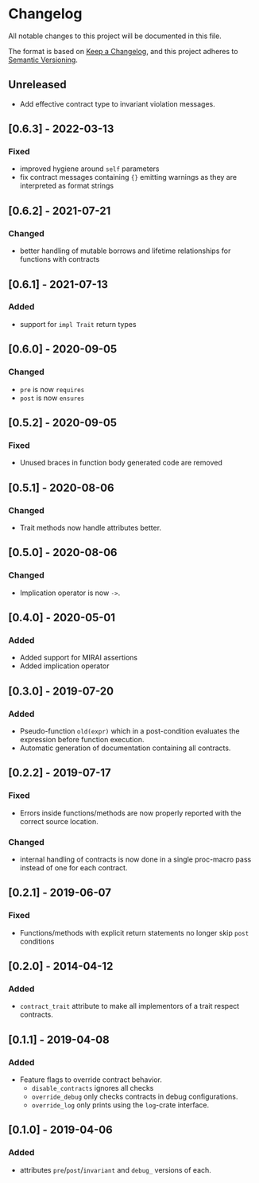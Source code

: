 # Changelog

All notable changes to this project will be documented in this file.

The format is based on [Keep a Changelog](https://keepachangelog.com/en/1.0.0/), and this project adheres to [Semantic Versioning](https://semver.org/spec/v2.0.0.html).

## Unreleased

- Add effective contract type to invariant violation messages.

## [0.6.3] - 2022-03-13

### Fixed

- improved hygiene around `self` parameters
- fix contract messages containing `{}` emitting warnings as they are interpreted as format strings

## [0.6.2] - 2021-07-21

### Changed

- better handling of mutable borrows and lifetime relationships for functions with contracts

## [0.6.1] - 2021-07-13

### Added

- support for `impl Trait` return types

## [0.6.0] - 2020-09-05

### Changed

- `pre` is now `requires`
- `post` is now `ensures`

## [0.5.2] - 2020-09-05

### Fixed

- Unused braces in function body generated code are removed

## [0.5.1] - 2020-08-06

### Changed

- Trait methods now handle attributes better.

## [0.5.0] - 2020-08-06

### Changed

- Implication operator is now `->`.

## [0.4.0] - 2020-05-01

### Added

- Added support for MIRAI assertions
- Added implication operator

## [0.3.0] - 2019-07-20

### Added

- Pseudo-function `old(expr)` which in a post-condition evaluates the expression before function execution.
- Automatic generation of documentation containing all contracts.

## [0.2.2] - 2019-07-17

### Fixed

- Errors inside functions/methods are now properly reported with the correct source location.

### Changed

- internal handling of contracts is now done in a single proc-macro pass instead of one for each contract.

## [0.2.1] - 2019-06-07

### Fixed

- Functions/methods with explicit return statements no longer skip `post` conditions

## [0.2.0] - 2014-04-12

### Added

- `contract_trait` attribute to make all implementors of a trait respect contracts.

## [0.1.1] - 2019-04-08

### Added

- Feature flags to override contract behavior.
  - `disable_contracts` ignores all checks
  - `override_debug` only checks contracts in debug configurations.
  - `override_log` only prints using the `log`-crate interface.

## [0.1.0] - 2019-04-06

### Added

- attributes `pre`/`post`/`invariant` and `debug_` versions of each.
